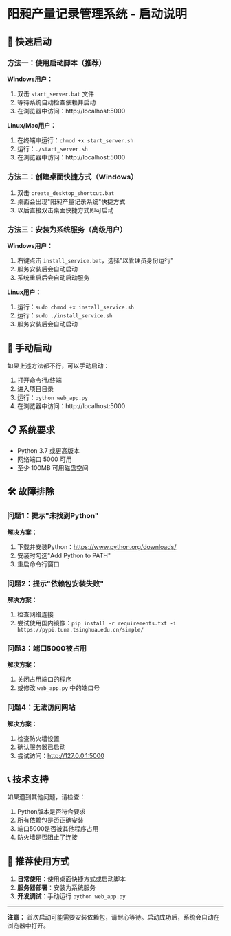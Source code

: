 # 阳昶产量记录管理系统 - 启动说明

## 🚀 快速启动

### 方法一：使用启动脚本（推荐）

**Windows用户：**
1. 双击 `start_server.bat` 文件
2. 等待系统自动检查依赖并启动
3. 在浏览器中访问：http://localhost:5000

**Linux/Mac用户：**
1. 在终端中运行：`chmod +x start_server.sh`
2. 运行：`./start_server.sh`
3. 在浏览器中访问：http://localhost:5000

### 方法二：创建桌面快捷方式（Windows）

1. 双击 `create_desktop_shortcut.bat`
2. 桌面会出现"阳昶产量记录系统"快捷方式
3. 以后直接双击桌面快捷方式即可启动

### 方法三：安装为系统服务（高级用户）

**Windows用户：**
1. 右键点击 `install_service.bat`，选择"以管理员身份运行"
2. 服务安装后会自动启动
3. 系统重启后会自动启动服务

**Linux用户：**
1. 运行：`sudo chmod +x install_service.sh`
2. 运行：`sudo ./install_service.sh`
3. 服务安装后会自动启动

## 🔧 手动启动

如果上述方法都不行，可以手动启动：

1. 打开命令行/终端
2. 进入项目目录
3. 运行：`python web_app.py`
4. 在浏览器中访问：http://localhost:5000

## 📋 系统要求

- Python 3.7 或更高版本
- 网络端口 5000 可用
- 至少 100MB 可用磁盘空间

## 🛠️ 故障排除

### 问题1：提示"未找到Python"
**解决方案：**
1. 下载并安装Python：https://www.python.org/downloads/
2. 安装时勾选"Add Python to PATH"
3. 重启命令行窗口

### 问题2：提示"依赖包安装失败"
**解决方案：**
1. 检查网络连接
2. 尝试使用国内镜像：`pip install -r requirements.txt -i https://pypi.tuna.tsinghua.edu.cn/simple/`

### 问题3：端口5000被占用
**解决方案：**
1. 关闭占用端口的程序
2. 或修改 `web_app.py` 中的端口号

### 问题4：无法访问网站
**解决方案：**
1. 检查防火墙设置
2. 确认服务器已启动
3. 尝试访问：http://127.0.0.1:5000

## 📞 技术支持

如果遇到其他问题，请检查：
1. Python版本是否符合要求
2. 所有依赖包是否正确安装
3. 端口5000是否被其他程序占用
4. 防火墙是否阻止了连接

## 🎯 推荐使用方式

1. **日常使用**：使用桌面快捷方式或启动脚本
2. **服务器部署**：安装为系统服务
3. **开发调试**：手动运行 `python web_app.py`

---

**注意：** 首次启动可能需要安装依赖包，请耐心等待。启动成功后，系统会自动在浏览器中打开。


